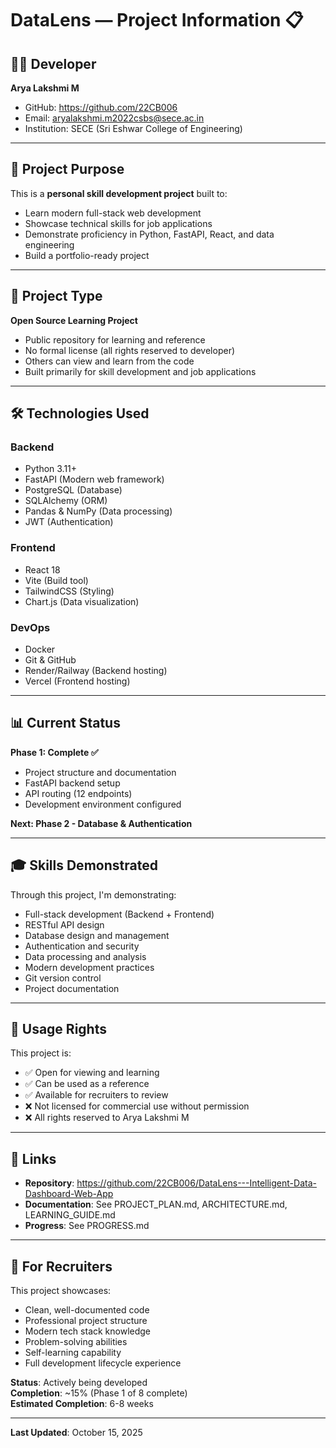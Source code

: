 # DataLens — Project Information 📋

## 👩‍💻 **Developer**
**Arya Lakshmi M**  
- GitHub: https://github.com/22CB006
- Email: aryalakshmi.m2022csbs@sece.ac.in
- Institution: SECE (Sri Eshwar College of Engineering)

---

## 🎯 **Project Purpose**

This is a **personal skill development project** built to:
- Learn modern full-stack web development
- Showcase technical skills for job applications
- Demonstrate proficiency in Python, FastAPI, React, and data engineering
- Build a portfolio-ready project

---

## 📖 **Project Type**

**Open Source Learning Project**
- Public repository for learning and reference
- No formal license (all rights reserved to developer)
- Others can view and learn from the code
- Built primarily for skill development and job applications

---

## 🛠️ **Technologies Used**

### Backend
- Python 3.11+
- FastAPI (Modern web framework)
- PostgreSQL (Database)
- SQLAlchemy (ORM)
- Pandas & NumPy (Data processing)
- JWT (Authentication)

### Frontend
- React 18
- Vite (Build tool)
- TailwindCSS (Styling)
- Chart.js (Data visualization)

### DevOps
- Docker
- Git & GitHub
- Render/Railway (Backend hosting)
- Vercel (Frontend hosting)

---

## 📊 **Current Status**

**Phase 1: Complete ✅**
- Project structure and documentation
- FastAPI backend setup
- API routing (12 endpoints)
- Development environment configured

**Next: Phase 2 - Database & Authentication**

---

## 🎓 **Skills Demonstrated**

Through this project, I'm demonstrating:
- Full-stack development (Backend + Frontend)
- RESTful API design
- Database design and management
- Authentication and security
- Data processing and analysis
- Modern development practices
- Git version control
- Project documentation

---

## 📝 **Usage Rights**

This project is:
- ✅ Open for viewing and learning
- ✅ Can be used as a reference
- ✅ Available for recruiters to review
- ❌ Not licensed for commercial use without permission
- ❌ All rights reserved to Arya Lakshmi M

---

## 🔗 **Links**

- **Repository**: https://github.com/22CB006/DataLens---Intelligent-Data-Dashboard-Web-App
- **Documentation**: See PROJECT_PLAN.md, ARCHITECTURE.md, LEARNING_GUIDE.md
- **Progress**: See PROGRESS.md

---

## 💼 **For Recruiters**

This project showcases:
- Clean, well-documented code
- Professional project structure
- Modern tech stack knowledge
- Problem-solving abilities
- Self-learning capability
- Full development lifecycle experience

**Status**: Actively being developed  
**Completion**: ~15% (Phase 1 of 8 complete)  
**Estimated Completion**: 6-8 weeks

---

**Last Updated**: October 15, 2025
